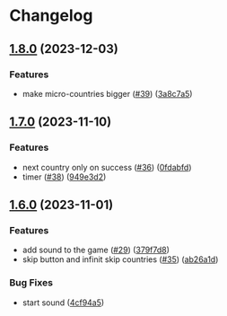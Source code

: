 # Changelog

## [1.8.0](https://github.com/super-maps-pointer/maps/compare/v1.7.0...v1.8.0) (2023-12-03)


### Features

* make micro-countries bigger ([#39](https://github.com/super-maps-pointer/maps/issues/39)) ([3a8c7a5](https://github.com/super-maps-pointer/maps/commit/3a8c7a56ddfc09e2758d8fa08b274fc5cee771ae))

## [1.7.0](https://github.com/super-maps-pointer/maps/compare/v1.6.0...v1.7.0) (2023-11-10)


### Features

* next country only on success ([#36](https://github.com/super-maps-pointer/maps/issues/36)) ([0fdabfd](https://github.com/super-maps-pointer/maps/commit/0fdabfd641b51d5041edf6509685cae6a2e6ed9c))
* timer ([#38](https://github.com/super-maps-pointer/maps/issues/38)) ([949e3d2](https://github.com/super-maps-pointer/maps/commit/949e3d2ef600cfd31063a1e6f260e17911112845))

## [1.6.0](https://github.com/super-maps-pointer/maps/compare/v1.5.0...v1.6.0) (2023-11-01)


### Features

* add sound to the game ([#29](https://github.com/super-maps-pointer/maps/issues/29)) ([379f7d8](https://github.com/super-maps-pointer/maps/commit/379f7d857c864d26f754f845c28e846f6d427400))
* skip button and infinit skip countries ([#35](https://github.com/super-maps-pointer/maps/issues/35)) ([ab26a1d](https://github.com/super-maps-pointer/maps/commit/ab26a1d93d56aaca91f59ef283a624712df513d0))


### Bug Fixes

* start sound ([4cf94a5](https://github.com/super-maps-pointer/maps/commit/4cf94a58a793d76e5faa6ff7b88dbdb874b031cb))
